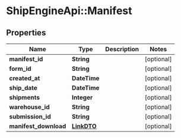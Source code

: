 # ShipEngineApi::Manifest

## Properties
Name | Type | Description | Notes
------------ | ------------- | ------------- | -------------
**manifest_id** | **String** |  | [optional] 
**form_id** | **String** |  | [optional] 
**created_at** | **DateTime** |  | [optional] 
**ship_date** | **DateTime** |  | [optional] 
**shipments** | **Integer** |  | [optional] 
**warehouse_id** | **String** |  | [optional] 
**submission_id** | **String** |  | [optional] 
**manifest_download** | [**LinkDTO**](LinkDTO.md) |  | [optional] 


